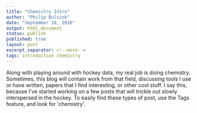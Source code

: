 ```yaml
---
title: "Chemistry Intro"
author: "Philip Bulsink"
date: "September 26, 2016"
output: html_document
status: publish
published: true
layout: post
excerpt_separator: <!--more-->
tags: introduction chemistry 
---
```

 

 
Along with playing around with hockey data, my real job is doing chemistry. Sometimes, this blog will contain work from that field, discussing tools I use or have written, papers that I find interesting, or other cool stuff. I say this, because I've started working on a few posts that will trickle out slowly interspersed in the hockey. To easily find these types of post, use the Tags feature, and look for 'chemistry'.
 
